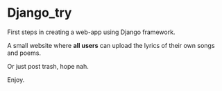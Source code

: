 # Django_try
First steps in creating a web-app using Django framework.

A small website where **all users** can upload the lyrics of their own songs and poems.

Or just post trash, hope nah.

Enjoy.
